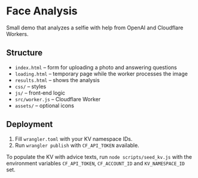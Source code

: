 # Face Analysis

Small demo that analyzes a selfie with help from OpenAI and Cloudflare Workers.

## Structure

- `index.html` – form for uploading a photo and answering questions
- `loading.html` – temporary page while the worker processes the image
- `results.html` – shows the analysis
- `css/` – styles
- `js/` – front‑end logic
- `src/worker.js` – Cloudflare Worker
- `assets/` – optional icons

## Deployment

1. Fill `wrangler.toml` with your KV namespace IDs.
2. Run `wrangler publish` with `CF_API_TOKEN` available.

To populate the KV with advice texts, run `node scripts/seed_kv.js` with the environment variables `CF_API_TOKEN`, `CF_ACCOUNT_ID` and `KV_NAMESPACE_ID` set.
